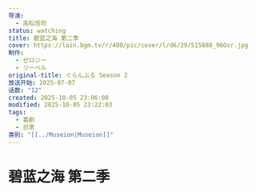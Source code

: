```yaml
---
导演:
  - 高松信司
status: watching
title: 碧蓝之海 第二季
cover: https://lain.bgm.tv/r/400/pic/cover/l/d6/29/515880_96Oxr.jpg
制作:
  - ゼロジー
  - リーベル
original-title: ぐらんぶる Season 2
放送开始: 2025-07-07
话数: "12"
created: 2025-10-05 23:06:00
modified: 2025-10-05 23:22:03
tags:
  - 喜剧
  - 日常
类别: "[[../Museion|Museion]]"
---
```


# 碧蓝之海 第二季
